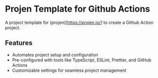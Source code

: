 # Projen Template for Github Actions

A project template for (projen)[https://projen.io/] to create a Github Action project.

## Features

- Automates project setup and configuration
- Pre-configured with tools like TypeScript, ESLint, Prettier, and GitHub Actions
- Customizable settings for seamless project management
